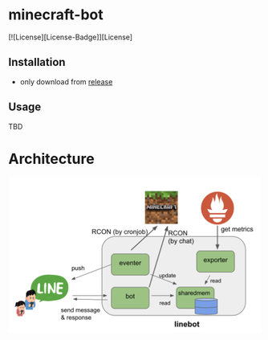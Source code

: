 minecraft-bot
===

[![License][License-Badge]][License]

## Installation

* only download from [release]()

## Usage

TBD

# Architecture

![](./images/architecture.png)

